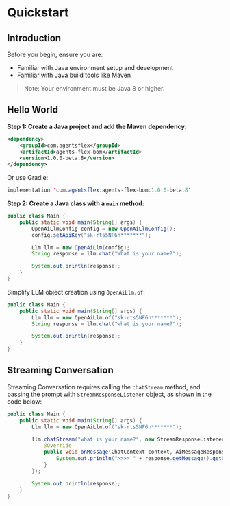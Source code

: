 # Quickstart

## Introduction

Before you begin, ensure you are:

- Familiar with Java environment setup and development
- Familiar with Java build tools like Maven

> Note: Your environment must be Java 8 or higher.

## Hello World

**Step 1: Create a Java project and add the Maven dependency:**

```xml
<dependency>
    <groupId>com.agentsflex</groupId>
    <artifactId>agents-flex-bom</artifactId>
    <version>1.0.0-beta.8</version>
</dependency>
```

Or use Gradle:

```java
implementation 'com.agentsflex:agents-flex-bom:1.0.0-beta.8'
```

**Step 2: Create a Java class with a `main` method:**

```java
public class Main {
    public static void main(String[] args) {
        OpenAiLlmConfig config = new OpenAiLlmConfig();
        config.setApiKey("sk-rts5NF6n*******");

        Llm llm = new OpenAiLlm(config);
        String response = llm.chat("What is your name?");

        System.out.println(response);
    }
}
```

Simplify LLM object creation using `OpenAiLlm.of`:


```java
public class Main {
    public static void main(String[] args) {
        Llm llm = new OpenAiLlm.of("sk-rts5NF6n*******");
        String response = llm.chat("what is your name?");

        System.out.println(response);
    }
}
```


## Streaming Conversation

Streaming Conversation requires calling the `chatStream` method, and passing the prompt with `StreamResponseListener` object, as shown in the code below:

```java
public class Main {
    public static void main(String[] args) {
        Llm llm = new OpenAiLlm.of("sk-rts5NF6n*******");

        llm.chatStream("what is your name?", new StreamResponseListener<AiMessageResponse, AiMessage>() {
            @Override
            public void onMessage(ChatContext context, AiMessageResponse response) {
                System.out.println(">>>> " + response.getMessage().getContent());
            }
        });

        System.out.println(response);
    }
}
```
